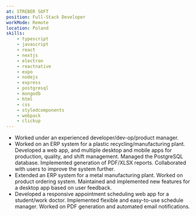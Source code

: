 ```yaml
---
at: STREBER SOFT 
position: Full-Stack Developer
workMode: Remote
location: Poland
skills:
    - typescript
    - javascript
    - react
    - nextjs
    - electron
    - reactnative
    - expo
    - nodejs
    - express
    - postgresql
    - mongodb
    - html
    - css
    - styledcomponents
    - webpack
    - clickup
---
```


- Worked under an experienced developer/dev-op/product manager.
- Worked on an ERP system for a plastic recycling/manufacturing plant. Developed a web app, and multiple desktop and mobile apps for production, quality, and shift management. Managed the PostgreSQL database. Implemented generation of PDF/XLSX reports. Collaborated with users to improve the system further.
- Extended an ERP system for a metal manufacturing plant. Worked on product ordering system. Maintained and implemented new features for a desktop app based on user feedback.
- Developed a responsive appointment scheduling web app for a student/work doctor. Implemented flexible and easy-to-use schedule manager. Worked on PDF generation and automated email notifications.
